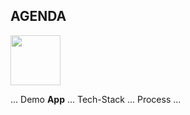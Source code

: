## **AGENDA**

  <img style="opacity:0.7;" src="https://cdn.shopify.com/s/files/1/1061/1924/products/Earth_Globe_Americas_Emoji_grande.png?v=1571606063" width="80">

 <br />

... Demo **App** ... Tech-Stack ... Process ...